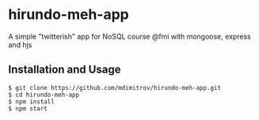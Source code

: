 # hirundo-meh-app

A simple "twitterish" app for NoSQL course @fmi with mongoose, express and hjs

## Installation and Usage
    
    $ git clone https://github.com/mdimitrov/hirundo-meh-app.git
    $ cd hirundo-meh-app
    $ npm install
    $ npm start


